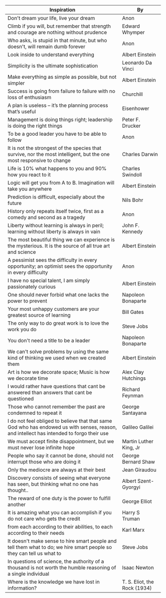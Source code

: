 | Inspiration | By |
| ----------- | ---- |
| Don't dream your life, live your dream | Anon |
| Climb if you will, but remember that strength and courage are nothing without prudence |	Edward Whymper |
| Who asks, is stupid in that minute, but who doesn't, will remain dumb forever |	Anon |
| Look inside to understand everything | Albert Einstein |
| Simplicity is the ultimate sophistication	| Leonardo Da Vinci |
| Make everything as simple as possible, but not simpler | Albert Einstein |
| Success is going from failure to failure with no loss of enthusiasm	| Churchill |
| A plan is useless – it’s the planning process that’s useful	| Eisenhower |
| Management is doing things right; leadership is doing the right things | Peter F. Drucker |
| To be a good leader you have to be able to follow	| Anon |
| It is not the strongest of the species that survive, nor the most intelligent, but the one most responsive to change | Charles Darwin |
| Life is 10% what happens to you and 90% how you react to it	| Charles Swindoll |
| Logic will get you from A to B. Imagination will take you anywhere | Albert Einstein |
| Prediction is difficult, especially about the future | Nils Bohr |
| History only repeats itself twice, first as a comedy and second as a tragedy | Anon |
| Liberty without learning is always in peril; learning without liberty is always in vain	| John F. Kennedy |
| The most beautiful thing we can experience is the mysterious. It is the source of all true art and science | Albert Einstein |
| A pessimist sees the difficulty in every opportunity; an optimist sees the opportunity in every difficulty | Anon |
| I have no special talent, I am simply passionately curious | Albert Einstein |
| One should never forbid what one lacks the power to prevent | Napoleon Bonaparte |
| Your most unhappy customers are your greatest source of learning | Bill Gates |
| The only way to do great work is to love the work you do | Steve Jobs |
| You don't need a title to be a leader	| Napoleon Bonaparte |
| We can't solve problems by using the same kind of thinking we used when we created them	| Albert Einstein |
| Art is how we decorate space; Music is how we decorate time | Alex Clay Hutchings |
| I would rather have questions that cant be answered than answers that cant be questioned | Richard Feynman |
| Those who cannot remember the past are condemned to repeat it | George Santayana |
| I do not feel obliged to believe that that same God who has endowed us with senses, reason, and intellect has intended to forgo their use | Galileo Galilei |
| We must accept finite disappointment, but we must never lose infinite hope | Martin Luther King, Jr |
| People who say it cannot be done, should not interrupt those who are doing it | George Bernard Shaw |
| Only the mediocre are always at their best | Jean Giraudou |
| Discovery consists of seeing what everyone has seen, but thinking what no one has thought.. | Albert Szent-Gyorgyi |
| The reward of one duty is the power to fulfill another | George Elliot |
| It is amazing what you can accomplish if you do not care who gets the credit | Harry S Truman |
| from each according to their abilities, to each according to their needs | Karl Marx |
| It doesn't make sense to hire smart people and tell them what to do; we hire smart people so they can tell us what to | Steve Jobs |
| In questions of science, the authority of a thousand is not worth the humble reasoning of a single individual | Isaac Newton |
| Where is the knowledge we have lost in information? |T. S. Eliot, the Rock (1934)|

